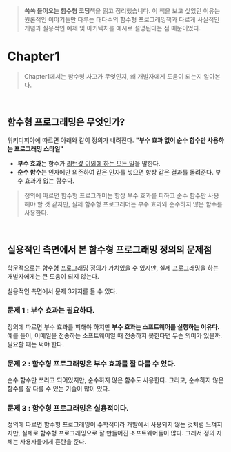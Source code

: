 > **쏙쏙 들어오는 함수형 코딩**책을 읽고 정리했습니다.
> 이 책을 보고 싶었던 이유는 원론적인 이야기들만 다루는 대다수의 함수형 프로그래밍책과 다르게 사실적인 개념과 실용적인 예제 및 아키텍처를 예시로 설명된다는 점 때문이었다.

# Chapter1

> Chapter1에서는 함수형 사고가 무엇인지, 왜 개발자에게 도움이 되는지 알아본다.

<br />

## 함수형 프로그래밍은 무엇인가?

위키디피아에 따르면 아래와 같이 정의가 내려진다.
**"부수 효과 없이 순수 함수만 사용하는 프로그래밍 스타일"**

- **부수 효과**는 함수가 <u>리턴값 이외에 하는 모든 일</u>을 말한다.
- **순수 함수**는 인자에만 의존하여 같은 인자를 넣으면 항상 같은 결과를 돌려준다. 부수 효과가 없는 함수다.

> 정의에 따르면 함수형 프로그래머는 항상 부수 효과를 피하고 순수 함수만 사용해야 할 것 같지만, 실제 함수형 프로그래머는 부수 효과와 순수하지 않은 함수를 사용한다.

<br />

## 실용적인 측면에서 본 함수형 프로그래밍 정의의 문제점

학문적으로는 함수형 프로그래밍 정의가 가치있을 수 있지만, 실제 프로그래밍을 하는 개발자에게는 큰 도움이 되지 않는다.

실용적인 측면에서 문제 3가지를 들 수 있다.

### 문제 1 : 부수 효과는 필요하다.

정의에 따르면 부수 효과를 피해야 하지만 **부수 효과는 소프트웨어를 실행하는 이유다.** 예를 들어, 이메일을 전송하는 소프트웨어일 때 전송하지 못한다면 무슨 의미가 있을까. 필요할 때는 써야 한다.

### 문제 2 : 함수형 프로그래밍은 부수 효과를 잘 다룰 수 있다.

순수 함수만 쓰라고 되어있지만, 순수하지 않은 함수도 사용한다. 그리고, 순수하지 않은 함수를 잘 다룰 수 있는 기술이 많이 있다.

### 문제 3 : 함수형 프로그래밍은 실용적이다.

정의에 따르면 함수형 프로그래밍이 수학적이라 개발에서 사용되지 않는 것처럼 느껴지지만, 실제로 함수형 프로그래밍으로 잘 만들어진 소프트웨어들이 많다. 그래서 정의 자체는 사용자들에게 혼란을 준다.

<br />





